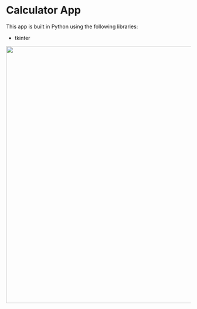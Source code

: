 # Calculator App

This app is built in Python using the following libraries:
* tkinter


<img src="https://user-images.githubusercontent.com/30416024/104447362-af1e9c00-55c1-11eb-8a76-aab3152807c0.png" width="540" height="700" /> 
